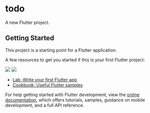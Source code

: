 # todo

A new Flutter project.

## Getting Started

This project is a starting point for a Flutter application.

A few resources to get you started if this is your first Flutter project:

<img src="https://www.img.in.th/images/f27a7022fbf29278f57c5cf67f59397f.png">
<img src="https://www.img.in.th/images/15d97176ce10dbb5c0fbafe79335ce1a.png">

- [Lab: Write your first Flutter app](https://docs.flutter.dev/get-started/codelab)
- [Cookbook: Useful Flutter samples](https://docs.flutter.dev/cookbook)

For help getting started with Flutter development, view the
[online documentation](https://docs.flutter.dev/), which offers tutorials,
samples, guidance on mobile development, and a full API reference.
